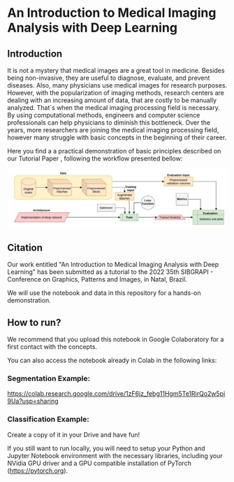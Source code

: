 # An Introduction to Medical Imaging Analysis with Deep Learning

## Introduction

It is not a mystery that medical images are a great tool in medicine. Besides being non-invasive, they are useful to diagnose, evaluate, and prevent diseases. Also, many physicians use medical images for research purposes. However, with the popularization of imaging methods, research centers are dealing with an increasing amount of data, that are costly to be manually analyzed. That`s when the medical imaging processing field is necessary. By using computational methods, engineers and computer science professionals can help physicians to diminish this bottleneck.
Over the years, more researchers are joining the medical imaging processing field, however many struggle with basic concepts in the beginning of their career. 

Here you find a a practical demonstration of basic principles described on our Tutorial Paper <link>, following the workflow presented bellow:

<img src=https://github.com/MICLab-Unicamp/Medical-Imaging-Tutorial/blob/main/workflow.png>

## Citation

Our work entitled "An Introduction to Medical Imaging Analysis with Deep Learning" has been submitted as a tutorial to the 2022 35th SIBGRAPI - Conference on Graphics, Patterns and Images, in Natal, Brazil.

We will use the notebook and data in this repository for a hands-on demonstration.

## How to run?

We recommend that you upload this notebook in Google Colaboratory for a first contact with the concepts.

You can also access the notebook already in Colab in the following links:

### Segmentation Example:

https://colab.research.google.com/drive/1zF6jz_febg11Hgm5Te1RirQo2w5pi9Ua?usp=sharing

### Classification Example:

Create a copy of it in your Drive and have fun!

If you still want to run locally, you will need to setup your Python and Jupyter Notebook environment with the necessary libraries, including your NVidia GPU driver and a GPU compatible installation of PyTorch (https://pytorch.org).
